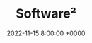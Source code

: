 ---
layout: post
title:  "Software²"
redirect_url: "https://blog.minch.co/2022/11/15/software-squared.html"
date: 2022-11-15 8:00:00 +0000
---